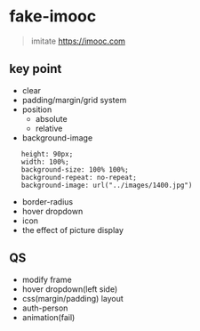 # fake-imooc
> imitate https://imooc.com

## key point
+ clear
+ padding/margin/grid system
+ position
  - absolute
  - relative
+ background-image
```
   height: 90px;
   width: 100%;
   background-size: 100% 100%;
   background-repeat: no-repeat;
   background-image: url("../images/1400.jpg")
```
+ border-radius
+ hover dropdown
+ icon
+ the effect of picture display

## QS
+ modify frame
+ hover dropdown(left side)
+ css(margin/padding) layout
+ auth-person
+ animation(fail)
